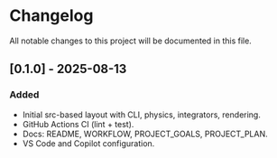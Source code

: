 # Changelog

All notable changes to this project will be documented in this file.

## [0.1.0] - 2025-08-13

### Added

- Initial src-based layout with CLI, physics, integrators, rendering.
- GitHub Actions CI (lint + test).
- Docs: README, WORKFLOW, PROJECT_GOALS, PROJECT_PLAN.
- VS Code and Copilot configuration.

